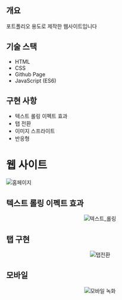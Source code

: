 ## 개요

포트폴리오 용도로 제작한 웹사이트입니다

## 기술 스택

- HTML
- CSS
- Github Page
- JavaScript (ES6)

## 구현 사항

- 텍스트 롤링 이펙트 효과
- 탭 전환
- 이미지 스프라이트
- 반응형

# 웹 사이트

![홈페이지](https://user-images.githubusercontent.com/56147655/130006075-cf36746f-8cea-4188-a3e1-26ab96b20695.png)

## 텍스트 롤링 이펙트 효과

<div align="center">

![텍스트_롤링](https://user-images.githubusercontent.com/56147655/130006113-0da424bf-249b-41f6-ab43-037087f18796.gif)

</div>

## 탭 구현

<div align="center">

![탭전환](https://user-images.githubusercontent.com/56147655/130007689-75fffe21-e6d1-4104-94dd-e77b1e1e9de3.gif)

</div>

## 모바일

<div align="center">

![모바일 녹화](https://user-images.githubusercontent.com/56147655/130025047-28d2d6fb-c84c-40e1-9a36-180fb9540a42.gif)

</div>
